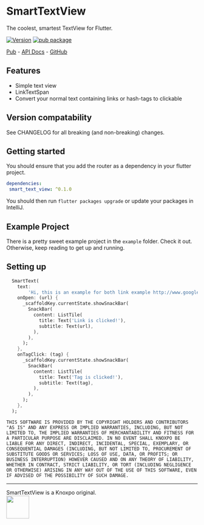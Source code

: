 # SmartTextView
The coolest, smartest TextView for Flutter.

[![Version](https://img.shields.io/badge/version-1.3.7-blue.svg)](https://pub.dartlang.org/packages/smart_text_view)
[![pub package](https://img.shields.io/pub/v/smart_text_view.svg)](https://pub.dartlang.org/packages/smart_text_view)

[Pub](https://pub.dartlang.org/packages/smart_text_view) - [API Docs](https://pub.dartlang.org/documentation/smart_text_view/latest/) - [GitHub](https://github.com/knoxpo/smart_text_view)

## Features

- Simple text view
- LinkTextSpan
- Convert your normal text containing links or hash-tags to clickable

## Version compatability

See CHANGELOG for all breaking (and non-breaking) changes.

## Getting started

You should ensure that you add the router as a dependency in your flutter project.
```yaml
dependencies:
 smart_text_view: ^0.1.0
```


You should then run `flutter packages upgrade` or update your packages in IntelliJ.

## Example Project

There is a pretty sweet example project in the `example` folder. Check it out. Otherwise, keep reading to get up and running.

## Setting up

```dart
  SmartText(
    text:
        'Hi, this is an example for both link example http://www.google.com and hashtag example #helloWorld',
    onOpen: (url) {
      _scaffoldKey.currentState.showSnackBar(
        SnackBar(
          content: ListTile(
            title: Text('Link is clicked!'),
            subtitle: Text(url),
          ),
        ),
      );
    },
    onTagClick: (tag) {
      _scaffoldKey.currentState.showSnackBar(
        SnackBar(
          content: ListTile(
            title: Text('Tag is clicked!'),
            subtitle: Text(tag),
          ),
        ),
      );
    },
  );
```

``
THIS SOFTWARE IS PROVIDED BY THE COPYRIGHT HOLDERS AND CONTRIBUTORS "AS IS" AND
ANY EXPRESS OR IMPLIED WARRANTIES, INCLUDING, BUT NOT LIMITED TO, THE IMPLIED
WARRANTIES OF MERCHANTABILITY AND FITNESS FOR A PARTICULAR PURPOSE ARE
DISCLAIMED. IN NO EVENT SHALL KNOXPO BE LIABLE FOR ANY
DIRECT, INDIRECT, INCIDENTAL, SPECIAL, EXEMPLARY, OR CONSEQUENTIAL DAMAGES
(INCLUDING, BUT NOT LIMITED TO, PROCUREMENT OF SUBSTITUTE GOODS OR SERVICES;
LOSS OF USE, DATA, OR PROFITS; OR BUSINESS INTERRUPTION) HOWEVER CAUSED AND
ON ANY THEORY OF LIABILITY, WHETHER IN CONTRACT, STRICT LIABILITY, OR TORT
(INCLUDING NEGLIGENCE OR OTHERWISE) ARISING IN ANY WAY OUT OF THE USE OF THIS
SOFTWARE, EVEN IF ADVISED OF THE POSSIBILITY OF SUCH DAMAGE.
``

<hr/>
SmartTextView is a Knoxpo original.
<br/>
<a href="https://knoxpo.com" target="_knoxpo">
<img src="https://www.knoxpo.com/assets/logo.png"
  width="60"></a>
